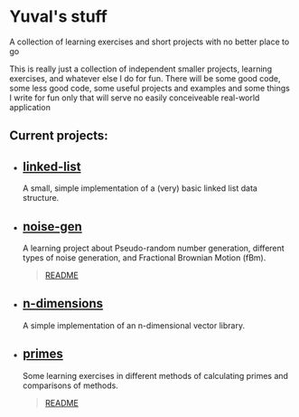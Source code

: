 # Yuval's stuff

A collection of learning exercises and short projects with no better place to go

This is really just a collection of independent smaller projects, learning exercises, and whatever else I do for fun.
There will be some good code, some less good code, some useful projects and examples and some things I write for fun only that will serve no easily conceiveable real-world application

## Current projects:

- ## [linked-list](src/linked-list/)

  A small, simple implementation of a (very) basic linked list data structure.

- ## [noise-gen](src/noise-gen/)

  A learning project about Pseudo-random number generation, different types of noise generation, and Fractional Brownian Motion (fBm).

  > [README](src/noise-gen/README.md)

- ## [n-dimensions](src/n-dimensions/)

  A simple implementation of an n-dimensional vector library.

- ## [primes](src/primes/)

  Some learning exercises in different methods of calculating primes and comparisons of methods.

  > [README](src/primes/README.md)